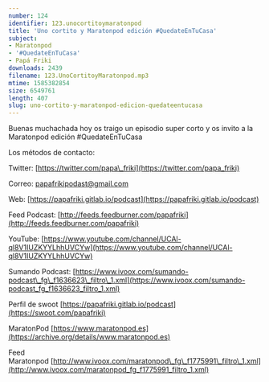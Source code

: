 ```yaml
---
number: 124
identifier: 123.unocortitoymaratonpod
title: 'Uno cortito y Maratonpod edición #QuedateEnTuCasa'
subject:
- Maratonpod
- '#QuedateEnTuCasa'
- Papá Friki
downloads: 2439
filename: 123.UnoCortitoyMaratonpod.mp3
mtime: 1585382854
size: 6549761
length: 407
slug: uno-cortito-y-maratonpod-edicion-quedateentucasa
---
```

Buenas muchachada hoy os traigo un episodio super corto y os invito a la Maratonpod edición #QuedateEnTuCasa  

Los métodos de contacto:  

Twitter: [https://twitter.com/papa\_friki](https://twitter.com/papa_friki)

Correo: [papafrikipodast@gmail.com](https://archive.org/details/papafrikipodast@gmail.com)

Web: [https://papafriki.gitlab.io/podcast](https://papafriki.gitlab.io/podcast)

Feed Podcast: [http://feeds.feedburner.com/papafriki](http://feeds.feedburner.com/papafriki)

YouTube: [https://www.youtube.com/channel/UCAl-ql8V1IUZKYYLhhUVCYw](https://www.youtube.com/channel/UCAl-ql8V1IUZKYYLhhUVCYw)  

Sumando Podcast: [https://www.ivoox.com/sumando-podcast\_fg\_f1636623\_filtro\_1.xml](https://www.ivoox.com/sumando-podcast_fg_f1636623_filtro_1.xml)

Perfil de swoot [https://papafriki.gitlab.io/podcast](https://swoot.com/papafriki)

MaratonPod [https://www.maratonpod.es](https://archive.org/details/www.maratonpod.es)

Feed Maratonpod [http://www.ivoox.com/maratonpod\_fg\_f1775991\_filtro\_1.xml](http://www.ivoox.com/maratonpod_fg_f1775991_filtro_1.xml)